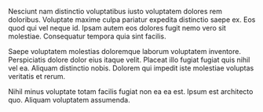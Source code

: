 Nesciunt nam distinctio voluptatibus iusto voluptatem dolores rem doloribus. Voluptate maxime culpa pariatur expedita distinctio saepe ex. Eos quod qui vel neque id. Ipsam autem eos dolores fugit nemo vero sit molestiae. Consequatur tempora quia sint facilis.
 Saepe voluptatem molestias doloremque laborum voluptatem inventore. Perspiciatis dolore dolor eius itaque velit. Placeat illo fugiat fugiat quis nihil vel ea. Aliquam distinctio nobis. Dolorem qui impedit iste molestiae voluptas veritatis et rerum.
 Nihil minus voluptate totam facilis fugiat non ea ea est. Ipsum est architecto quo. Aliquam voluptatem assumenda.